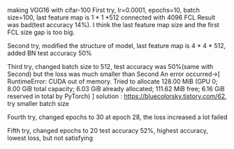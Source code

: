  making VGG16 with cifar-100
First try, lr=0.0001, epochs=10, batch size=100, last feature map is 1 * 1 *512 connected with 4096 FCL
Result was bad(test accuracy 14%). I think the last feature map size and the first FCL size gap is too big.

Second try, modified the structure of model, last feature map is 4 * 4 * 512, added BN
test accuracy 50%

Third try, changed batch size to 512, test accuracy was 50%(same with Second) but the loss was much smaller than Second
An error occurred->[ RuntimeError: CUDA out of memory. Tried to allocate 128.00 MiB (GPU 0; 8.00 GiB total capacity; 6.03 GiB already allocated; 111.62 MiB free; 6.16 GiB reserved in total by PyTorch) ]
solution : https://bluecolorsky.tistory.com/62, try smaller batch size

Fourth try, changed epochs to 30
at epoch 28, the loss increased a lot
failed

Fifth try, changed epochs to 20
test accuracy 52%, highest accuracy, lowest loss, but not satisfying
